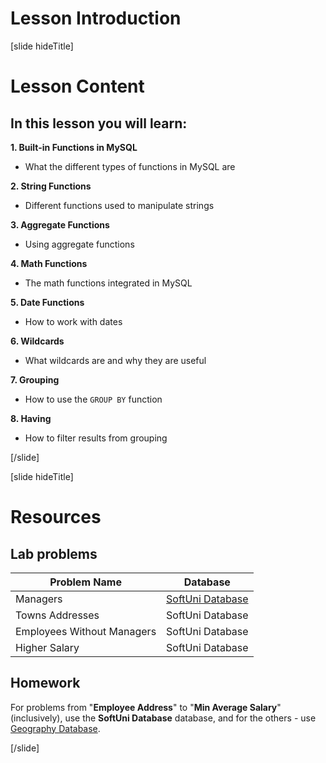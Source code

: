 # Lesson Introduction

[slide hideTitle]

# Lesson Content

## In this lesson you will learn:

**1. Built-in Functions in MySQL**
- What the different types of functions in MySQL are

**2. String Functions**
- Different functions used to manipulate strings

**3. Aggregate Functions**
- Using aggregate functions

**4. Math Functions**
- The math functions integrated in MySQL

**5. Date Functions**
- How to work with dates

**6. Wildcards**
- What wildcards are and why they are useful

**7. Grouping**
- How to use the `GROUP BY` function

**8. Having**
- How to filter results from grouping
    
[/slide]

[slide hideTitle]
# Resources

## Lab problems

|**Problem Name**|**Database**|
|---|---|
|Managers|[SoftUni Database]()|
|Towns Addresses|SoftUni Database|
|Employees Without Managers|SoftUni Database|
|Higher Salary|SoftUni Database|


## Homework

For problems from "**Employee Address**" to "**Min Average Salary**" (inclusively), use the **SoftUni Database** database, and for the others - use [Geography Database]().

[/slide]